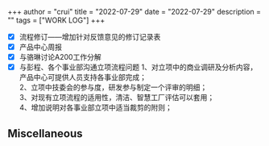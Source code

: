 +++
author = "crui"
title = "2022-07-29"
date = "2022-07-29"
description = ""
tags = ["WORK LOG"]
+++

- [x] 流程修订——增加针对反馈意见的修订记录表
- [x] 产品中心周报
- [x] 与骆琳讨论A200工作分解
- [x] 与彭程、各个事业部沟通立项流程问题
	1、对立项中的商业调研及分析内容，产品中心可提供人员支持各事业部完成；  
	2、立项中技委会的参与度，研发参与制定一个评审的明细；  
	3、对现有立项流程的适用性，清洁、智慧工厂评估可以套用；  
	4、增加说明对各事业部立项中适当裁剪的附则；

## Miscellaneous

